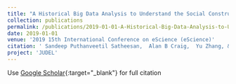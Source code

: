 ```yaml
---
title: "A Historical Big Data Analysis to Understand the Social Construction of Juvenile Delinquency in the United States"
collection: publications
permalink: /publications/2019-01-01-A-Historical-Big-Data-Analysis-to-Understand-the-Social-Construction-of-Juvenile-Delinquency-in-the-United-States
date: 2019-01-01
venue: '2019 15th International Conference on eScience (eScience)'
citation: ' Sandeep Puthanveetil Satheesan,  Alan B Craig,  Yu Zhang, &quot;A Historical Big Data Analysis to Understand the Social Construction of Juvenile Delinquency in the United States.&quot; 2019 15th International Conference on eScience (eScience), 2019.'
project: 'JUDEL'
---
```

Use [Google Scholar](https://scholar.google.com/scholar?q=A+Historical+Big+Data+Analysis+to+Understand+the+Social+Construction+of+Juvenile+Delinquency+in+the+United+States){:target="_blank"} for full citation